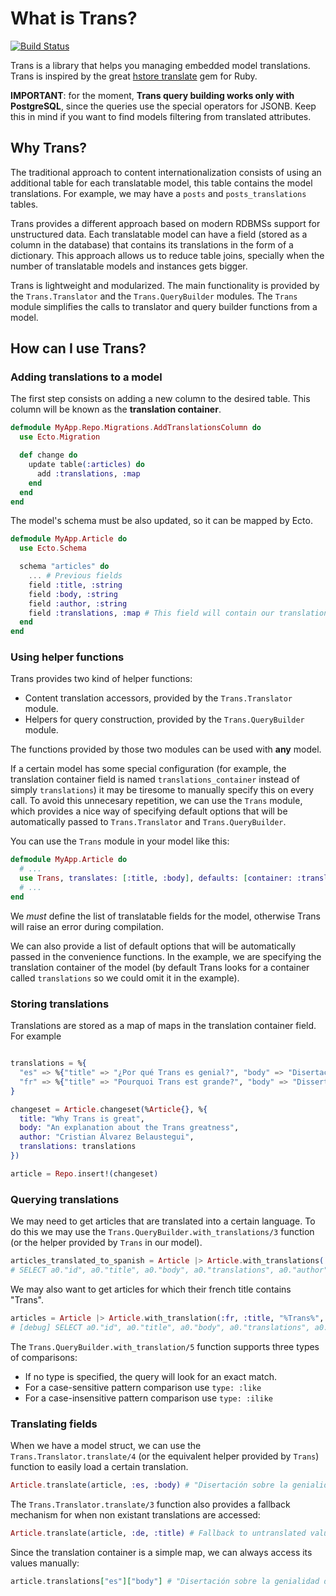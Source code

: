 # What is Trans?
[![Build Status](https://api.travis-ci.org/belaustegui/trans.svg?branch=master)](https://travis-ci.org/belaustegui/trans)

Trans is a library that helps you managing embedded model translations.
Trans is inspired by the great [hstore translate](https://github.com/Leadformance/hstore_translate) gem for Ruby.

**IMPORTANT**: for the moment, **Trans query building works only with PostgreSQL**, since the queries use
the special operators for JSONB. Keep this in mind if you want to find models filtering from translated
attributes.

## Why Trans?

The traditional approach to content internationalization consists of using an additional
table for each translatable model, this table contains the model translations. For example,
we may have a `posts` and `posts_translations` tables.

Trans provides a different approach based on modern RDBMSs support for unstructured data.
Each translatable model can have a field (stored as a column in the database) that contains
its translations in the form of a dictionary. This approach allows us to reduce table joins,
specially when the number of translatable models and instances gets bigger.

Trans is lightweight and modularized. The main functionality is provided by the `Trans.Translator` and the `Trans.QueryBuilder` modules. The `Trans` module simplifies the calls to translator and query builder functions from a model.

## How can I use Trans?

### Adding translations to a model

The first step consists on adding a new column to the desired table. This column will be known as the **translation container**.

```elixir
defmodule MyApp.Repo.Migrations.AddTranslationsColumn do
  use Ecto.Migration

  def change do
    update table(:articles) do
      add :translations, :map
    end
  end
end
```

The model's schema must be also updated, so it can be mapped by Ecto.

```elixir
defmodule MyApp.Article do
  use Ecto.Schema

  schema "articles" do
    ... # Previous fields
    field :title, :string
    field :body, :string
    field :author, :string
    field :translations, :map # This field will contain our translations
  end
end
```

### Using helper functions

Trans provides two kind of helper functions:

  * Content translation accessors, provided by the `Trans.Translator` module.
  * Helpers for query construction, provided by the `Trans.QueryBuilder` module.

The functions provided by those two modules can be used with **any** model.

If a certain model has some special configuration (for example, the translation container
field is named `translations_container` instead of simply `translations`) it may be
tiresome to manually specify this on every call.  To avoid this unnecesary repetition,
we can use the `Trans` module, which provides a nice way of specifying default options
that will be automatically passed to `Trans.Translator` and `Trans.QueryBuilder`.

You can use the `Trans` module in your model like this:

```elixir
defmodule MyApp.Article do
  # ...
  use Trans, translates: [:title, :body], defaults: [container: :translations]
  # ...
end
```

We *must* define the list of translatable fields for the model, otherwise Trans
will raise an error during compilation.

We can also provide a list of default options that will be automatically passed
in the convenience functions. In the example, we are specifying the translation
container of the model (by default Trans looks for a container called `translations`
so we could omit it in the example).

### Storing translations

Translations are stored as a map of maps in the translation container field. For example

```elixir

translations = %{
  "es" => %{"title" => "¿Por qué Trans es genial?", "body" => "Disertación sobre la genialidad de Trans"},
  "fr" => %{"title" => "Pourquoi Trans est grande?", "body" => "Dissertation sur le génie de Trans"}
}

changeset = Article.changeset(%Article{}, %{
  title: "Why Trans is great",
  body: "An explanation about the Trans greatness",
  author: "Cristian Álvarez Belaustegui",
  translations: translations
})

article = Repo.insert!(changeset)

```

### Querying translations

We may need to get articles that are translated into a certain language. To do this we may
use the `Trans.QueryBuilder.with_translations/3` function (or the helper provided by `Trans` in our model).

```elixir
articles_translated_to_spanish = Article |> Article.with_translations(:es) |> Repo.all
# SELECT a0."id", a0."title", a0."body", a0."translations", a0."author" FROM "articles" AS a0 WHERE (a0."translations"->>$1) is not null) ["es"] OK query=17.1ms queue=0.1ms
```

We may also want to get articles for which their french title contains "Trans".

```elixir
articles = Article |> Article.with_translation(:fr, :title, "%Trans%", type: :like)
# [debug] SELECT a0."id", a0."title", a0."body", a0."translations", a0."author" FROM "articles" AS a0 WHERE (a0."translations"->$1->>$2 LIKE $3) ["fr", "title", "%Trans%"] OK query=2.1ms queue=0.1ms
```

The `Trans.QueryBuilder.with_translation/5` function supports three types of comparisons:

* If no type is specified, the query will look for an exact match.
* For a case-sensitive pattern comparison use `type: :like`
* For a case-insensitive pattern comparison use `type: :ilike`

### Translating fields

When we have a model struct, we can use the `Trans.Translator.translate/4` (or the equivalent helper provided by `Trans`) function to easily load
a certain translation.

```elixir
Article.translate(article, :es, :body) # "Disertación sobre la genialidad de Trans"
```

The `Trans.Translator.translate/3` function also provides a fallback mechanism for when
non existant translations are accessed:

```elixir
Article.translate(article, :de, :title) # Fallback to untranslated value: "Why Trans is great"
```

Since the translation container is a simple map, we can always access its values manually:

```elixir
article.translations["es"]["body"] # "Disertación sobre la genialidad de Trans"
```
